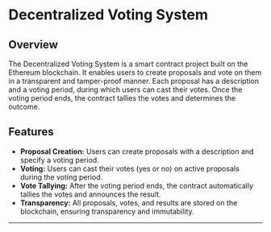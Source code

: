 

# Decentralized Voting System

## Overview

The Decentralized Voting System is a smart contract project built on the Ethereum blockchain. It enables users to create proposals and vote on them in a transparent and tamper-proof manner. Each proposal has a description and a voting period, during which users can cast their votes. Once the voting period ends, the contract tallies the votes and determines the outcome.

## Features

- **Proposal Creation:** Users can create proposals with a description and specify a voting period.
- **Voting:** Users can cast their votes (yes or no) on active proposals during the voting period.
- **Vote Tallying:** After the voting period ends, the contract automatically tallies the votes and announces the result.
- **Transparency:** All proposals, votes, and results are stored on the blockchain, ensuring transparency and immutability.

---
